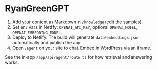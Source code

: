 # RyanGreenGPT

1) Add your content as Markdown in `/knowledge` (edit the samples).
2) Set env vars in Netlify: `OPENAI_API_KEY`, optional `OPENAI_MODEL`, `OPENAI_EMBEDDING_MODEL`.
3) Deploy to Netlify. The build will generate `data/embeddings.json` automatically and publish the app.
4) Open `/agent` on your site to chat. Embed in WordPress via an iframe.

See the in-app `/app/api/agent/route.ts` for how retrieval and answering works.
